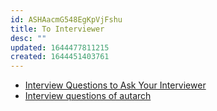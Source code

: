 ```yaml
---
id: ASHAacmG548EgKpVjFshu
title: To Interviewer
desc: ""
updated: 1644477811215
created: 1644451403761
---
```


- [Interview Questions to Ask Your Interviewer](https://daveceddia.com/interview-questions-to-ask-company/)
- [Interview questions of autarch](https://gist.github.com/autarch/6e7e25e85db62a359f91aa0900334b6e)
